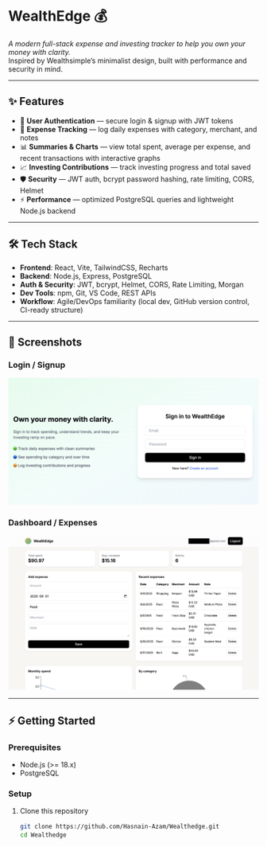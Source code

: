 # WealthEdge 💰  
*A modern full-stack expense and investing tracker to help you own your money with clarity.*  
Inspired by Wealthsimple’s minimalist design, built with performance and security in mind.

---

## ✨ Features
- 🔐 **User Authentication** — secure login & signup with JWT tokens  
- 💸 **Expense Tracking** — log daily expenses with category, merchant, and notes  
- 📊 **Summaries & Charts** — view total spent, average per expense, and recent transactions with interactive graphs  
- 📈 **Investing Contributions** — track investing progress and total saved  
- 🛡 **Security** — JWT auth, bcrypt password hashing, rate limiting, CORS, Helmet  
- ⚡ **Performance** — optimized PostgreSQL queries and lightweight Node.js backend  

---

## 🛠 Tech Stack
- **Frontend**: React, Vite, TailwindCSS, Recharts  
- **Backend**: Node.js, Express, PostgreSQL  
- **Auth & Security**: JWT, bcrypt, Helmet, CORS, Rate Limiting, Morgan  
- **Dev Tools**: npm, Git, VS Code, REST APIs  
- **Workflow**: Agile/DevOps familiarity (local dev, GitHub version control, CI-ready structure)

---

## 📸 Screenshots

### Login / Signup
![Login Screenshot](frontend/src/assets/screenshots/login.png)

### Dashboard / Expenses
![Expenses Screenshot](frontend/src/assets/screenshots/expenses.png)

---

## ⚡ Getting Started

### Prerequisites
- Node.js (>= 18.x)  
- PostgreSQL  

### Setup
1. Clone this repository  
   ```bash
   git clone https://github.com/Hasnain-Azam/Wealthedge.git
   cd Wealthedge